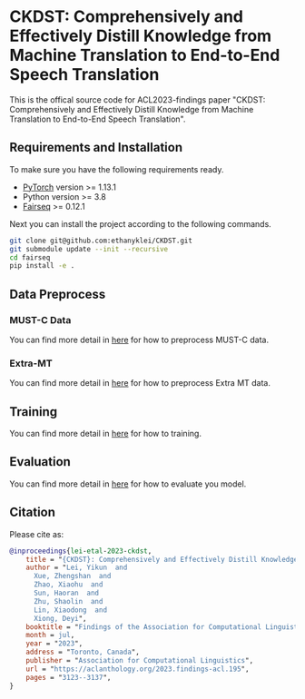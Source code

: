 # CKDST: Comprehensively and Effectively Distill Knowledge from Machine Translation to End-to-End Speech Translation
This is the offical source code for ACL2023-findings paper "CKDST: Comprehensively and Effectively Distill Knowledge from Machine Translation to End-to-End Speech Translation".

## Requirements and Installation
To make sure you have the following requirements ready.
* [PyTorch](http://pytorch.org/) version >= 1.13.1
* Python version >= 3.8
* [Fairseq](https://github.com/facebookresearch/fairseq) >= 0.12.1

Next you can install the project according to the following commands.
```bash
git clone git@github.com:ethanyklei/CKDST.git
git submodule update --init --recursive
cd fairseq
pip install -e .
```

## Data Preprocess
### MUST-C Data
You can find more detail in [here](knowledge_distillation/scripts/preprocess/st/README.md) for how to preprocess MUST-C data.

### Extra-MT
You can find more detail in [here](knowledge_distillation/scripts/preprocess/mt/README.md) for how to preprocess Extra MT data.

## Training
You can find more detail in [here](knowledge_distillation/scripts/train/README.md) for how to training.

## Evaluation
You can find more detail in [here](knowledge_distillation/scripts/test/README.md) for how to evaluate you model.


## Citation
Please cite as:
``` bibtex
@inproceedings{lei-etal-2023-ckdst,
    title = "{CKDST}: Comprehensively and Effectively Distill Knowledge from Machine Translation to End-to-End Speech Translation",
    author = "Lei, Yikun  and
      Xue, Zhengshan  and
      Zhao, Xiaohu  and
      Sun, Haoran  and
      Zhu, Shaolin  and
      Lin, Xiaodong  and
      Xiong, Deyi",
    booktitle = "Findings of the Association for Computational Linguistics: ACL 2023",
    month = jul,
    year = "2023",
    address = "Toronto, Canada",
    publisher = "Association for Computational Linguistics",
    url = "https://aclanthology.org/2023.findings-acl.195",
    pages = "3123--3137",
}
```
